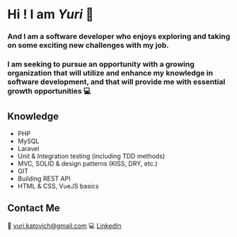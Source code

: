 # Hi ! I am *Yuri* 👋
### And I am a software developer who enjoys exploring and taking on some exciting new challenges with my job. 
### I am seeking to pursue an opportunity with a growing organization that will utilize and enhance my knowledge in software development, and that will provide me with essential growth opportunities :computer:

## **Knowledge**

* PHP
* MySQL
* Laravel
* Unit & Integration testing (including TDD methods)
* MVC, SOLID & design patterns (KISS, DRY, etc.)
* GIT
* Building REST API
* HTML & CSS, VueJS basics

## **Contact Me**

:e-mail: yuri.katovich@gmail.com
:computer: [LinkedIn](https://www.linkedin.com/in/yuri-katovich/)

<!--
**ykatovich/ykatovich** is a ✨ _special_ ✨ repository because its `README.md` (this file) appears on your GitHub profile.

Here are some ideas to get you started:

- 🔭 I’m currently working on ...
- 🌱 I’m currently learning ...
- 👯 I’m looking to collaborate on ...
- 🤔 I’m looking for help with ...
- 💬 Ask me about ...
- 📫 How to reach me: ...
- 😄 Pronouns: ...
- ⚡ Fun fact: ...
-->
